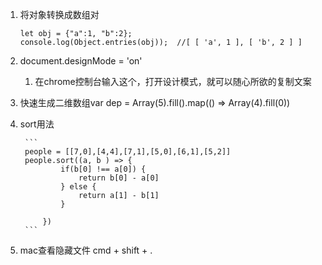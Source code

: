1. 将对象转换成数组对

    ```
    let obj = {"a":1, "b":2};
    console.log(Object.entries(obj));  //[ [ 'a', 1 ], [ 'b', 2 ] ]
    ```

2. document.designMode = 'on'
   1. 在chrome控制台输入这个，打开设计模式，就可以随心所欲的复制文案
3. 快速生成二维数组var dep = Array(5).fill().map(() => Array(4).fill(0))
4. sort用法

        ```
        people = [[7,0],[4,4],[7,1],[5,0],[6,1],[5,2]]
        people.sort((a, b ) => {
                if(b[0] !== a[0]) {
                    return b[0] - a[0]
                } else {
                    return a[1] - b[1]
                }

            })
        ```

5. mac查看隐藏文件 cmd + shift + .